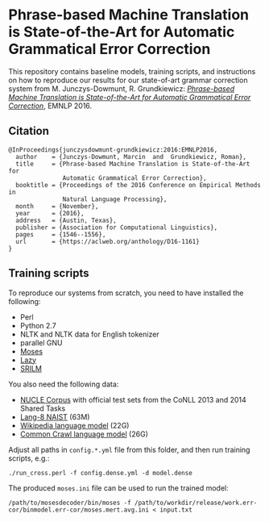Phrase-based Machine Translation is State-of-the-Art for Automatic Grammatical Error Correction
===============================================================================================

This repository contains baseline models, training scripts, and
instructions on how to reproduce our results for our state-of-art grammar
correction system from M. Junczys-Dowmunt, R. Grundkiewicz: [_Phrase-based
Machine Translation is State-of-the-Art for Automatic Grammatical Error
Correction_](http://www.aclweb.org/anthology/D/D16/D16-1161.pdf), EMNLP 2016.


Citation
--------

    @InProceedings{junczysdowmunt-grundkiewicz:2016:EMNLP2016,
      author    = {Junczys-Dowmunt, Marcin  and  Grundkiewicz, Roman},
      title     = {Phrase-based Machine Translation is State-of-the-Art for
                   Automatic Grammatical Error Correction},
      booktitle = {Proceedings of the 2016 Conference on Empirical Methods in
                   Natural Language Processing},
      month     = {November},
      year      = {2016},
      address   = {Austin, Texas},
      publisher = {Association for Computational Linguistics},
      pages     = {1546--1556},
      url       = {https://aclweb.org/anthology/D16-1161}
    }


Training scripts
----------------

To reproduce our systems from scratch, you need to have installed the following:

* Perl
* Python 2.7
* NLTK and NLTK data for English tokenizer
* parallel GNU
* [Moses](https://github.com/moses-smt/mosesdecoder)
* [Lazy](https://github.com/kpu/lazy)
* [SRILM](http://www.speech.sri.com/projects/srilm/download.html)

You also need the following data:

* [NUCLE Corpus](http://www.comp.nus.edu.sg/~nlp/conll14st.html#nucle32) with official test sets from the CoNLL 2013 and 2014 Shared Tasks
* [Lang-8 NAIST](http://data.statmt.org/romang/gec-emnlp16/lang8.tgz) (63M)
* [Wikipedia language model](http://data.statmt.org/romang/gec-emnlp16/wikilm.tgz) (22G)
* [Common Crawl language model](http://data.statmt.org/romang/gec-emnlp16/cclm.tgz) (26G)

Adjust all paths in `config.*.yml` file from this folder, and then run training scripts, e.g.:

    ./run_cross.perl -f config.dense.yml -d model.dense

The produced `moses.ini` file can be used to run the trained model:

    /path/to/mosesdecoder/bin/moses -f /path/to/workdir/release/work.err-cor/binmodel.err-cor/moses.mert.avg.ini < input.txt
